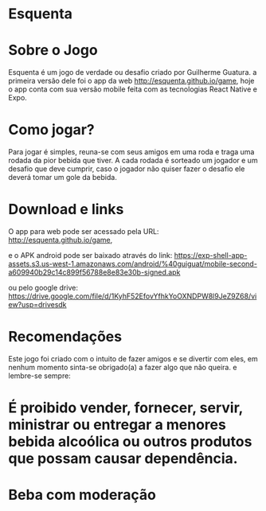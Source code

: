 # Esquenta
# Sobre o Jogo
Esquenta é um jogo de verdade ou desafio criado por Guilherme Guatura.
a primeira versão dele foi o app da web http://esquenta.github.io/game,
hoje o app conta com sua versão mobile feita com as tecnologias React Native e Expo.

# Como jogar?
Para jogar é simples, reuna-se com seus amigos em uma roda e traga uma rodada da pior bebida que tiver.
A cada rodada é sorteado um jogador e um desafio que deve cumprir, caso o jogador não quiser fazer o desafio
ele deverá tomar um gole da bebida.

# Download e links
O app para web pode ser acessado pela URL: http://esquenta.github.io/game,

e o APK android pode ser baixado através do link: https://exp-shell-app-assets.s3.us-west-1.amazonaws.com/android/%40guiguat/mobile-second-a609940b29c14c899f56788e8e83e30b-signed.apk

ou pelo google drive: https://drive.google.com/file/d/1KyhF52EfovYfhkYoOXNDPW8l9JeZ9Z68/view?usp=drivesdk

# Recomendações
Este jogo foi criado com o intuito de fazer amigos e se divertir com eles, em nenhum momento sinta-se obrigado(a)
a fazer algo que não queira.
e lembre-se sempre:
# É proibido vender, fornecer, servir, ministrar ou entregar a menores bebida alcoólica ou outros produtos que possam causar dependência. 
# Beba com moderação
